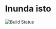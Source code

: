 # Inunda isto
[![Build Status](https://travis-ci.org/Yaakushi/inunda-isto.svg?branch=master)](https://travis-ci.org/Yaakushi/inunda-isto)
